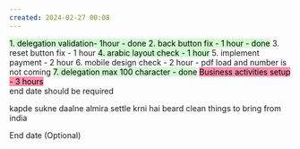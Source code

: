 ```yaml
---
created: 2024-02-27 00:08
---
```

<mark style="background: #BBFABBA6;">1. delegation validation- 1hour - done</mark>
<mark style="background: #BBFABBA6;">2. back button fix - 1 hour - done</mark>
3. reset button fix - 1 hour
<mark style="background: #BBFABBA6;">4. arabic layout check - 1 hour</mark>
5. implement payment - 2 hour
6. mobile design check - 2 hour - pdf load and number is not coming
<mark style="background: #BBFABBA6;">7. delegation max 100 character - done</mark>
<mark style="background: #FF5582A6;">Business activities setup - 3 hours</mark>\
end date should be required

kapde sukne daalne
almira settle krni hai
beard clean
things to bring from india


End date (Optional)
